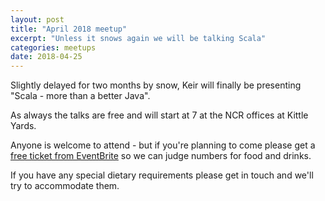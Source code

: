 ```yaml
---
layout: post
title: "April 2018 meetup"
excerpt: "Unless it snows again we will be talking Scala"
categories: meetups 
date: 2018-04-25
---
```


Slightly delayed for two months by snow, Keir will finally be presenting "Scala - more than a better Java".

As always the talks are free and will start at 7 at the NCR offices at Kittle Yards.

Anyone is welcome to attend - but if you're planning to come please get a [free ticket from EventBrite](https://www.eventbrite.co.uk/e/edjug-april-meetup-tickets-45233886773) so we can judge numbers for food and drinks.

If you have any special dietary requirements please get in touch and we'll try to accommodate them.

